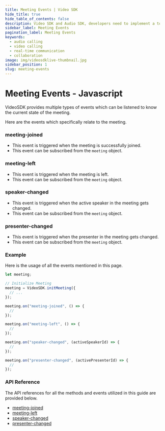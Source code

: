 ```yaml
---
title: Meeting Events | Video SDK
hide_title: true
hide_table_of_contents: false
description: Video SDK and Audio SDK, developers need to implement a token server. This requires efforts on both the front-end and backend.
sidebar_label: Meeting Events
pagination_label: Meeting Events
keywords:
  - audio calling
  - video calling
  - real-time communication
  - collaboration
image: img/videosdklive-thumbnail.jpg
sidebar_position: 1
slug: meeting-events
---
```


# Meeting Events - Javascript

VideoSDK provides multiple types of events which can be listened to know the current state of the meeting.

Here are the events which specifically relate to the meeting.

### meeting-joined

- This event is triggered when the meeting is successfully joined.
- This event can be subscribed from the `meeting` object.

### meeting-left

- This event is triggered when the meeting is left.
- This event can be subscribed from the `meeting` object.

### speaker-changed

- This event is triggered when the active speaker in the meeting gets changed.
- This event can be subscribed from the `meeting` object.

### presenter-changed

- This event is triggered when the presenter in the meeting gets changed.
- This event can be subscribed from the `meeting` object.

### Example

Here is the usage of all the events mentioned in this page.

```js
let meeting;

// Initialize Meeting
meeting = VideoSDK.initMeeting({
  // ...
});

meeting.on("meeting-joined", () => {
  //
});

meeting.on("meeting-left", () => {
  //
});

meeting.on("speaker-changed", (activeSpeakerId) => {
  //
});

meeting.on("presenter-changed", (activePresenterId) => {
  //
});
```

### API Reference

The API references for all the methods and events utilized in this guide are provided below.

- [meeting-joined](/javascript/api/sdk-reference/meeting-class/events#meeting-joined)
- [meeting-left](/javascript/api/sdk-reference/meeting-class/events#meeting-left)
- [speaker-changed](/javascript/api/sdk-reference/meeting-class/events#speaker-changed)
- [presenter-changed](/javascript/api/sdk-reference/meeting-class/events#presenter-changed)
